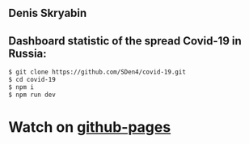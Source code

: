 ## Denis Skryabin

##  Dashboard statistic of the spread Covid-19 in Russia:
```sh
$ git clone https://github.com/SDen4/covid-19.git
$ cd covid-19
$ npm i
$ npm run dev
```
# Watch on [github-pages](https://sden4.github.io/covid-19/dist)
